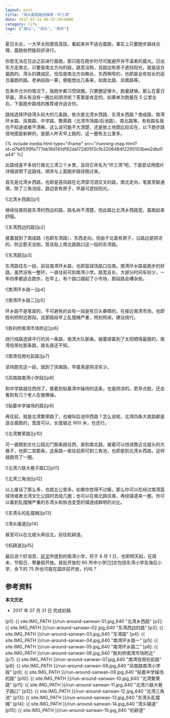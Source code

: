 ```yaml
---
layout: post
title: "湾头晨跑路线推荐：环三湾"
date: 2017-07-31 06:37:30+0800
category: life
tags: ["潮汕", "湾头", "跑步"]
---
```


夏日炎炎，一大早太阳便高高挂，看起来并不适合晨跑，事实上只要跑步路线合理，晨跑依然能较好进行。

你若无法在日出之前进行晨跑，那只能在跑步时尽可能避开并不温柔的晨光。日出东方走南北，只要是南北方向的路，路宽没狗，且路边有房子遮挡阳光，就是适合晨跑的。湾头的建成区，恰恰是南北方向略长、东西稍窄的，也即是会有较长的适合晨跑的路。老衲掐指一算，便能想出几条来，如南北路、凤南路等。

在条件允许的情况下，我跑步都习惯绕圈，只要圈足够大，跑量就够。那么在夏日早晨，湾头有没有一圈比较阴凉呢？答案是肯定的，如果单次跑量在 5 公里左右，下面跑步路线的推荐或许适合你。

路线选择环绕湾头较大的几条路，依次是北湾乡西路、东湾乡西路？南成路、南湾环乡路、凤南路、中学路、繁荣路（北湾市场路/后池路）、南北路等。有些路名我也不知道或者不清晰，这么说可能不大清楚，还是放上地图比较实在，以下跑步路径地图是新鲜的，是鄙人昨天早上跑的，这一圈有五公里多。

{% include media.html type="iframe" src="/running-map.html?id=d7b651f9fe777eb19d141df92da172d05f2cfb2206484f2295103bee2dbd1a44" %}

此路线差不多绕行南北三湾三个乡里，且将它命名为“环三湾”吧，下面尝试用图片详细说明下这路线，顺序与上面跑步路径倒过来。

首先是北湾乡西路，也即是莲凤路在北湾穿河涵交叉的路，南北走向，笔直至联通塔，除了三角池段，路边皆有房子，早晨可遮挡阳光。

![北湾乡西路][p1]

继续往南则是东湾村西边的路，路名尚不清楚，但此路比北湾乡西路宽，晨跑起来舒服。

![东湾西边的路][p2]

接着就到了南成路（也即东湾路），东西走向，但由于北面有房子，沿路边是阴凉的。附近那天没拍，暂且贴上南北路路口这一段的东湾路。

![东湾路][p3]

东湾路往东一段，前往南湾环乡路，也即篮球场路口往南。南湾环乡路是跑步的好路，虽然没有一整环，一直往前可到南湾小学。路宽且长，大部分时间车较少，一年四季都适合跑步。在早上，有个路口摆起了小市场，那段路会嘈杂些。

![南湾环乡路一][p4]

![南湾环乡路二][p5]

环乡路不是笔直的，不可避免的会有一段是有日头暴晒的，在接近南湾市场，也即胜利桥附近那段。且那路段早上乱摆摊严重，特别热闹，建议绕行。

![胜利桥南湾市场附近][p6]

绕行线路选择平行的另一条路，南湾大队那条。接着顺着到了太阳晒得最狠的，南湾信用社那条路，路名我还不知。

![南湾信用社前路][p7]

坚持跑完这一段，就到了凤南路，早晨真是阴凉车少。

![凤南路南湾小学段][p8]

到中学路就往西拐了，接着到贴着湾中操场的这条，也是阴凉的。若早点跑，还会看到有几个老人在做佛操。

![贴着中学操场的路][p9]

再往前，就是北湾繁荣路了，也被叫后池坪西路？怎么说呢，北湾四条大直路都是适合晨跑的，宽度可以，长度接近 900 米，也还行。

![北湾繁荣路][p10]

可一直跑到文化公园北门那条路往西，直到南北路。接着可以拐进靠近北堤头的大巷子，也即二宫那条，这条路一直往前即可到三角池，也即是到北湾乡西路，这样就跑完了一圈。

![北湾六联大巷子路口][p11]

![北湾三角池][p12]

以上废话了那么多，也就五公里多。如果你觉得不过瘾，那么你可以在经过南湾篮球场或者北湾文化公园时去绕几圈；也可以在南北路往南，再绕镇道来一圈，你可以看到乱摆摊严重的东湾头和拆违变宽的镇道成鲜明的对比。

![东湾头的乱摆摊][p13]

![湾头镇道][p14]

甚至可以在北堤头再往北，前往机耕道。

![机耕道][p15]

最后说个好消息，[前文](/the-best-track-in-wantou-now.html)所提到的南湾小学，将于 8 月 1 日，也即明天起，在周末、节假日、寒暑假开放。首批开放的 60 所中小学[[1]][1]亦包括东湾小学及海后小学，余下的 75 所也可能在国庆前开放，约吗？

## 参考资料

[1]: http://www.shantou.gov.cn/00000/0303/201707/67276d07367d48caab5841e53a22b876.shtml "澄海区首批60所中小学校开放体育场地设施"

**本文历史**

* 2017 年 07 月 31 日 完成初稿

[p1]: {{ site.IMG_PATH }}/run-around-sanwan-01.jpg_640 "北湾乡西路"
[p2]: {{ site.IMG_PATH }}/run-around-sanwan-02.jpg_640 "东湾西边的路"
[p3]: {{ site.IMG_PATH }}/run-around-sanwan-03.jpg_640 "东湾路"
[p4]: {{ site.IMG_PATH }}/run-around-sanwan-04.jpg_640 "南湾环乡路一"
[p5]: {{ site.IMG_PATH }}/run-around-sanwan-05.jpg_640 "南湾环乡路二"
[p6]: {{ site.IMG_PATH }}/run-around-sanwan-06.jpg_640 "胜利桥南湾市场附近"
[p7]: {{ site.IMG_PATH }}/run-around-sanwan-07.jpg_640 "南湾信用社前路"
[p8]: {{ site.IMG_PATH }}/run-around-sanwan-08.jpg_640 "凤南路南湾小学段"
[p9]: {{ site.IMG_PATH }}/run-around-sanwan-09.jpg_640 "贴着中学操场的路"
[p10]: {{ site.IMG_PATH }}/run-around-sanwan-10.jpg_640 "北湾繁荣路"
[p11]: {{ site.IMG_PATH }}/run-around-sanwan-11.jpg_640 "北湾六联大巷子路口"
[p12]: {{ site.IMG_PATH }}/run-around-sanwan-12.jpg_640 "北湾三角池"
[p13]: {{ site.IMG_PATH }}/run-around-sanwan-13.jpg_640 "东湾头乱摆摊"
[p14]: {{ site.IMG_PATH }}/run-around-sanwan-14.jpg_640 "湾头镇道"
[p15]: {{ site.IMG_PATH }}/run-around-sanwan-15.jpg_640 "机耕道"
